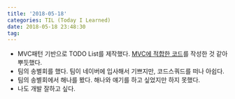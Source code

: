 ```yaml
---
title: '2018-05-18'
categories: TIL (Today I Learned)
date: 2018-05-18 23:48:30
tag:
---
```


- MVC패턴 기반으로 TODO List를 제작했다. [MVC에 적합한 코드](https://github.com/likedemian/codesquad/blob/master/todo-mvc/app.js)를 작성한 것 같아 뿌듯했다.
- 팀의 송별회를 했다. 팀이 네이버에 입사해서 기쁘지만, 코드스쿼드를 떠나 아쉽다.
- 팀의 송별회에서 해나를 봤다. 해나와 얘기를 하고 싶었지만 하지 못했다.
- 나도 개발 잘하고 싶다.